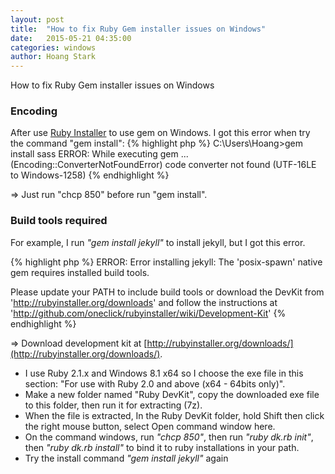 ```yaml
---
layout: post
title:  "How to fix Ruby Gem installer issues on Windows"
date:   2015-05-21 04:35:00
categories: windows
author: Hoang Stark
---
```

How to fix Ruby Gem installer issues on Windows

### Encoding

After use [Ruby Installer](http://rubyinstaller.org/) to use gem on Windows. I got this error when try the command "gem install":
{% highlight php %}
C:\Users\Hoang>gem install sass
ERROR:  While executing gem ... (Encoding::ConverterNotFoundError)
    code converter not found (UTF-16LE to Windows-1258)
{% endhighlight %}

=> Just run "chcp 850" before run "gem install".

### Build tools required

For example, I run *"gem install jekyll"* to install jekyll, but I got this error.

{% highlight php %}
ERROR:  Error installing jekyll:
        The 'posix-spawn' native gem requires installed build tools.

Please update your PATH to include build tools or download the DevKit
from 'http://rubyinstaller.org/downloads' and follow the instructions
at 'http://github.com/oneclick/rubyinstaller/wiki/Development-Kit'
{% endhighlight %}

=> Download development kit at [http://rubyinstaller.org/downloads/](http://rubyinstaller.org/downloads/). 
- I use Ruby 2.1.x and Windows 8.1 x64 so I choose the exe file in this section: "For use with Ruby 2.0 and above (x64 - 64bits only)".
- Make a new folder named "Ruby DevKit", copy the downloaded exe file to this folder, then run it for extracting (7z). 
- When the file is extracted, In the Ruby DevKit folder, hold Shift then click the right mouse button, select Open command window here.
- On the command windows, run *"chcp 850"*, then run *"ruby dk.rb init"*, then *"ruby dk.rb install"* to bind it to ruby installations in your path.
- Try the install command *"gem install jekyll"* again